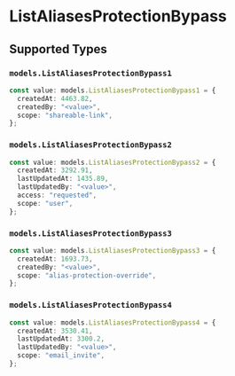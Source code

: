 # ListAliasesProtectionBypass


## Supported Types

### `models.ListAliasesProtectionBypass1`

```typescript
const value: models.ListAliasesProtectionBypass1 = {
  createdAt: 4463.82,
  createdBy: "<value>",
  scope: "shareable-link",
};
```

### `models.ListAliasesProtectionBypass2`

```typescript
const value: models.ListAliasesProtectionBypass2 = {
  createdAt: 3292.91,
  lastUpdatedAt: 1435.89,
  lastUpdatedBy: "<value>",
  access: "requested",
  scope: "user",
};
```

### `models.ListAliasesProtectionBypass3`

```typescript
const value: models.ListAliasesProtectionBypass3 = {
  createdAt: 1693.73,
  createdBy: "<value>",
  scope: "alias-protection-override",
};
```

### `models.ListAliasesProtectionBypass4`

```typescript
const value: models.ListAliasesProtectionBypass4 = {
  createdAt: 3530.41,
  lastUpdatedAt: 3300.2,
  lastUpdatedBy: "<value>",
  scope: "email_invite",
};
```

